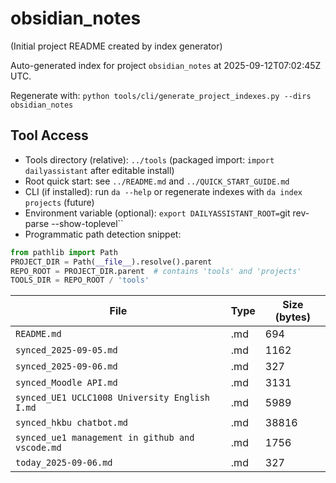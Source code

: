 # obsidian_notes

(Initial project README created by index generator)


<!-- AUTO_PROJECT_INDEX:START -->
Auto-generated index for project `obsidian_notes` at 2025-09-12T07:02:45Z UTC.
<!-- DAILYASSISTANT_TOOLS_PATH=../tools -->
Regenerate with: `python tools/cli/generate_project_indexes.py --dirs obsidian_notes`

## Tool Access
- Tools directory (relative): `../tools` (packaged import: `import dailyassistant` after editable install)
- Root quick start: see `../README.md` and `../QUICK_START_GUIDE.md`
- CLI (if installed): run `da --help` or regenerate indexes with `da index projects` (future)
- Environment variable (optional): `export DAILYASSISTANT_ROOT=`git rev-parse --show-toplevel``
- Programmatic path detection snippet:

```python
from pathlib import Path
PROJECT_DIR = Path(__file__).resolve().parent
REPO_ROOT = PROJECT_DIR.parent  # contains 'tools' and 'projects'
TOOLS_DIR = REPO_ROOT / 'tools'
```

| File | Type | Size (bytes) |
|------|------|-------------|
| `README.md` | .md | 694 |
| `synced_2025-09-05.md` | .md | 1162 |
| `synced_2025-09-06.md` | .md | 327 |
| `synced_Moodle API.md` | .md | 3131 |
| `synced_UE1 UCLC1008 University English I.md` | .md | 5989 |
| `synced_hkbu chatbot.md` | .md | 38816 |
| `synced_ue1 management in github and vscode.md` | .md | 1756 |
| `today_2025-09-06.md` | .md | 327 |

<!-- AUTO_PROJECT_INDEX:END -->
